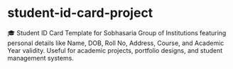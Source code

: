# student-id-card-project
🎓 Student ID Card Template for Sobhasaria Group of Institutions featuring personal details like Name, DOB, Roll No, Address, Course, and Academic Year validity. Useful for academic projects, portfolio designs, and student management systems.

